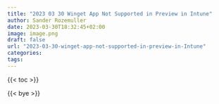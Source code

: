 ```yaml
---
title: "2023 03 30 Winget App Not Supported in Preview in Intune"
author: Sander Rozemuller
date: 2023-03-30T18:32:45+02:00
image: image.png
draft: false
url: "2023-03-30-winget-app-not-supported-in-preview-in-Intune"
categories:
tags:
---
```

{{< toc >}}

{{< bye >}}
